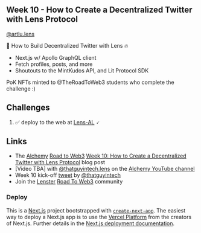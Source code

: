 ## Week 10 - How to Create a Decentralized Twitter with Lens Protocol
[@artlu.lens](https://lenster.xyz/u/artlu.lens)

🥦 How to Build Decentralized Twitter with Lens 🔥

- Next.js w/ Apollo GraphQL client
- Fetch profiles, posts, and more
- Shoutouts to the MintKudos API, and Lit Protocol SDK

PoK NFTs minted to @TheRoadToWeb3 students who complete the challenge :)

## Challenges

1. ✅ deploy to the web at [Lens-AL](https://lens-al.vercel.app/) 🗸

## Links
* The [Alchemy](https://www.alchemy.com/) [Road to Web3](https://docs.alchemy.com/alchemy/road-to-web3/welcome-to-the-road-to-web3) [Week 10: How to Create a Decentralized Twitter with Lens Protocol](https://docs.alchemy.com/alchemy/road-to-web3/weekly-learning-challenges/10.-how-to-create-a-decentralized-twitter-with-lens-protocol) blog post
* [Video TBA] with [@thatguyintech.lens](https://lenster.xyz/u/thatguyintech.lens) on the [Alchemy YouTube channel](https://www.youtube.com/channel/UCtvTdPZWUwW4whk9CLlCBug)
* Week 10 kick-off [tweet](https://twitter.com/thatguyintech/status/1547585019983499268) by [@thatguyintech](https://twitter.com/thatguyintech)
* Join the [Lenster](https://lenster.xyz) [Road To Web3](https://lenster.xyz/communities/0x25c4-0x0c) community

### Deploy

This is a [Next.js](https://nextjs.org/) project bootstrapped with [`create-next-app`](https://github.com/vercel/next.js/tree/canary/packages/create-next-app). The easiest way to deploy a Next.js app is to use the [Vercel Platform](https://vercel.com/new?utm_medium=default-template&filter=next.js&utm_source=create-next-app&utm_campaign=create-next-app-readme) from the creators of Next.js. Further details in the [Next.js deployment documentation](https://nextjs.org/docs/deployment).
